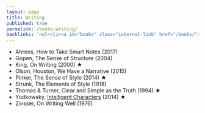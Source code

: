 ```yaml
---
layout: page
title: Writing
published: true
permalink: /books-writing/
backlinks: '<ul><li><a id="books" class="internal-link" href="/books/">Books</a></li></ul>'
---
```


* Ahrens, How to Take Smart Notes (2017)
* Gopen, The Sense of Structure (2004)
* King, On Writing (2000) ★
* Olson, Houston, We Have a Narrative (2015)
* Pinker, The Sense of Style (2014) ★
* Strunk, The Elements of Style (1918)
* Thomas & Turner, Clear and Simple as the Truth (1994) ★
* Yudkowsky, [Intelligent Characters](https://yudkowsky.tumblr.com/writing) (2014) ★
* Zinsser, On Writing Well (1976)
